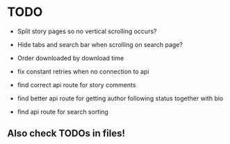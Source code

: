 # TODO

 - Split story pages so no vertical scrolling occurs?
 - Hide tabs and search bar when scrolling on search page?

 - Order downloaded by download time
 - fix constant retries when no connection to api

 - find correct api route for story comments
 - find better api route for getting author following status together with bio
 - find api route for search sorting


## Also check TODOs in files!